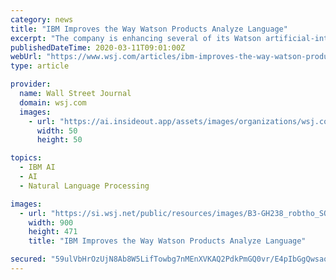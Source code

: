 ```yaml
---
category: news
title: "IBM Improves the Way Watson Products Analyze Language"
excerpt: "The company is enhancing several of its Watson artificial-intelligence products with technology designed to help businesses better process and analyze human language, whether it comes from text or voice."
publishedDateTime: 2020-03-11T09:01:00Z
webUrl: "https://www.wsj.com/articles/ibm-improves-the-way-watson-products-analyze-language-11583880567"
type: article

provider:
  name: Wall Street Journal
  domain: wsj.com
  images:
    - url: "https://ai.insideout.app/assets/images/organizations/wsj.com-50x50.jpg"
      width: 50
      height: 50

topics:
  - IBM AI
  - AI
  - Natural Language Processing

images:
  - url: "https://si.wsj.net/public/resources/images/B3-GH238_robtho_SOC_20200310183834.jpg"
    width: 900
    height: 471
    title: "IBM Improves the Way Watson Products Analyze Language"

secured: "59ulVbHrOzUjN8Ab8W5LifTowbg7nMEnXVKAQ2PdkPmGQ0vr/E4pIbGgQwsaoResLCMggFX0vw8mr1fSxSHIjmXF2egeOOJfgyShLx/bBuzKlGthlIde28JKExnzRZpCC3+gXg6wGrNgnHwlrKtL8xf2N2xbJXNxAPn3GOzwBKvVV9UJL05PpYmk0QZgANyj7q6xLNjAE+NIzlzc9kr2w9amNvr6HI/ihQyCl6hbii6CHtdlfLD0pLkv7iXnU7aDkh0VYzDYJS8IhxIT2KAself3LPT32B7cMciMBqFlf9InlWp8+Sh9PgOMq9Ny4shq;c6jZxyg8lL717wNM5WS2jQ=="
---
```


